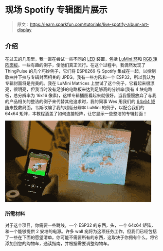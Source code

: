 # 现场 Spotify 专辑图片展示

> 原文：<https://learn.sparkfun.com/tutorials/live-spotify-album-art-display>

## 介绍

在过去的几周里，我一直在尝试一些不同的 [LED](https://www.sparkfun.com/leds) 装置，包括 [LuMini 环](https://www.sparkfun.com/categories/tags/lumini)和 [RGB 矩阵面板](https://www.sparkfun.com/categories/tags/matrix)。一些有趣的例子，使他们真正流行。在这个过程中，我偶然发现了 ThingPulse 的几个巧妙例子，它们将 ESP8266 与 Spotify 集成在一起，以控制歌曲并下拉与专辑封面相关的 JPEG。我有一些方阵和一个 ESP32，所以我认为专辑封面将是完美的。我在 LuMini Matrices 上尝试了这个例子，它看起来很漂亮，很明亮，但我当时没有足够的电路板来达到足够高的分辨率(我有 4 块电路板，总分辨率为 16x16 像素)，这样专辑插图看起来就很好。当我慢慢放弃了与我的产品相关的整洁的例子来代替其他追求时，我的同事 Wes 用我们的 [64x64 矩阵](https://www.sparkfun.com/products/14824)来挽救局面。韦斯改编了我的超低分辨率 LuMini 的例子，以配合我们的 64x64 矩阵，本教程涵盖了如何连接矩阵，让它显示一些整洁的专辑封面！

[![RGB LED Matrix Displaying Spotify Album Cover](img/c307be7b72a810fff53b008554a2f50e.png)](https://cdn.sparkfun.com/assets/learn_tutorials/8/6/0/Andrewnursday_Demo.gif)

### 所需材料

对于这个项目，你需要一些跳线，一个 ESP32 的东西，头，一个 64x64 矩阵，和一个能够提供 2 安培的电源。许多 wall 疣将为这项任务工作，但我们已经包括了一些在下面的愿望清单。你可能不需要所有的东西，这取决于你拥有什么。将它添加到您的购物车，通读指南，并根据需要调整购物车。